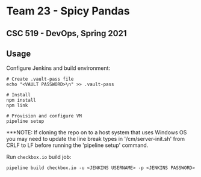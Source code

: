 # Team 23 - Spicy Pandas

## CSC 519 - DevOps, Spring 2021

## Usage

Configure Jenkins and build environment:

```shell
# Create .vault-pass file
echo "<VAULT PASSWORD>\n" >> .vault-pass

# Install
npm install
npm link

# Provision and configure VM
pipeline setup
```

***NOTE: If cloning the repo on to a host system that uses Windows OS you may need to update the line break types in '/cm/server-init.sh' from CRLF to LF before running the 'pipeline setup' command.

Run `checkbox.io` build job:

```shell
pipeline build checkbox.io -u <JENKINS USERNAME> -p <JENKINS PASSWORD>
```

